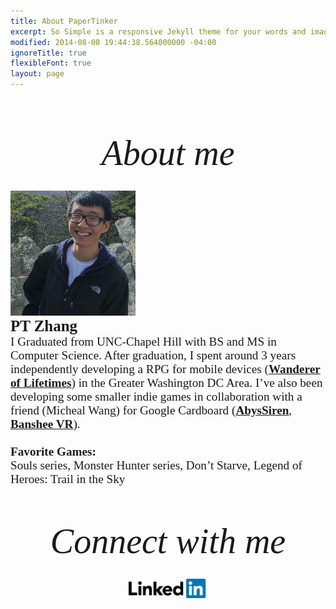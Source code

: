 ```yaml
---
title: About PaperTinker
excerpt: So Simple is a responsive Jekyll theme for your words and images.
modified: 2014-08-08 19:44:38.564000000 -04:00
ignoreTitle: true
flexibleFont: true
layout: page
---
```


<div align="center" style="font-family:'volkhov',serif;font-style:italic;font-size:4em;font-weight:400;padding: 1em 0 0.5em 0;">About me</div>
<footer class="entry-meta">
    <img src="/images/bio-photo.jpg" class="bio-photo" alt="Pintian Zhang bio photo">
</footer>
<div class="entry-content" align="left" style="font-family:'volkhov',serif;font-size:1.2rem;padding: 0em 0 0em 0; font-weight: normal;">
    <b><span style="font-size: 130%;">PT Zhang</span></b>
	<br>
	I Graduated from UNC-Chapel Hill with BS and MS in Computer Science. After graduation, I spent around 3 years independently developing a RPG for mobile devices (<a href="/games/lifetimes/"><b>Wanderer of Lifetimes</b></a>) in the Greater Washington DC Area. I’ve also been developing some smaller indie games in collaboration with a friend (Micheal Wang) for Google Cardboard (<a href="/games/abyssiren/"><b>AbysSiren</b></a>, <a href="/games/banshee/"><b>Banshee VR</b></a>).
	<br>
	<br>
	<b>Favorite Games:</b>
	<br>
	Souls series, Monster Hunter series, Don’t Starve, Legend of Heroes: Trail in the Sky
</div><!-- /.entry-content -->

<div align="center" style="font-family:'volkhov',serif;font-style:italic;font-size:4em;font-weight:400;padding: 1em 0 0.5em 0;">Connect with me</div>

<div align="center" style="width: 100%">
	<a href="www.linkedin.com/in/pintian-zhang-48733b84"><img style="width: 25%" src="/images/Logo_LinkedIn.png" alt="Pintian Zhang Linkedin"></a>
</div>